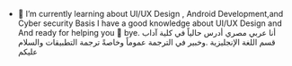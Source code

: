 
- 🌱 I’m currently learning about UI/UX Design
, Android Development,and Cyber ​​security Basis
I have a good knowledge about UI/UX Design and
And ready for helping you 🙂 bye.
أنا عربي مصري أدرس حالياً في كلية آداب قسم اللغة الإنجليزية
.وخبير في الترجمة عموماً وخاصةً ترجمة التطبيقات والسلام عليكم
